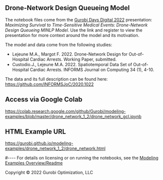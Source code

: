 ## Drone-Network Design Queueing Model

The notebook files come from the [Gurobi Days Digital 2022](https://www.gurobi.com/gurobi-days-digital-event-2022/) presentation: *Maximizing Survival to Time-Sensitive Medical Events: Drone-Network Design Queueing MINLP Model*. Use the link and register to view the presentation for more context around the model and its motivation.

The model and data come from the following studies:

- Lejeune M.A., Margot F. 2022. Drone-Network Design for Out-of-Hospital Cardiac Arrests. Working Paper, submitted.
- Custodio.J., Lejeune M.A. 2022. Spatiotemporal Data Set of Out-of-Hospital Cardiac Arrests. INFORMS Journal on Computing 34 (1), 4-10.

The data and its full description can be found here: https://github.com/INFORMSJoC/2020.1022

## Access via Google Colab

https://colab.research.google.com/github/Gurobi/modeling-examples/blob/master/drone_network_1_2/drone_network_gcl.ipynb

## HTML Example URL

https://gurobi.github.io/modeling-examples/drone_network_1_2/drone_network.html


#----
For details on licensing or on running the notebooks, see the [Modeling Examples Overview/Readme](https://github.com/Gurobi/modeling-examples/)

Copyright © 2022 Gurobi Optimization, LLC
